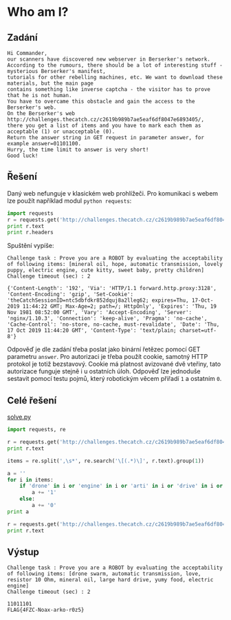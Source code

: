 # Who am I?

## Zadání
```
Hi Commander,
our scanners have discovered new webserver in Berserker's network. 
According to the rumours, there should be a lot of interesting stuff - mysterious Berserker's manifest, 
tutorials for other rebelling machines, etc. We want to download these materials, but the main page 
contains something like inverse captcha - the visitor has to prove that he is not human. 
You have to overcame this obstacle and gain the access to the Berserker's web.
On the Berserker's web http://challenges.thecatch.cz/c2619b989b7ae5eaf6df8047e6893405/, 
there you get a list of items and you have to mark each them as acceptable (1) or unacceptable (0). 
Return the answer string in GET request in parameter answer, for example answer=01101100. 
Hurry, the time limit to answer is very short!
Good luck!
```

## Řešení
Daný web nefunguje v klasickém web prohlížeči. Pro komunikaci s webem lze použít například modul ```python requests```:
```python
import requests
r = requests.get('http://challenges.thecatch.cz/c2619b989b7ae5eaf6df8047e6893405/')
print r.text
print r.headers
```
Spuštění vypíše:
```
Challenge task : Prove you are a ROBOT by evaluating the acceptability of following items: [mineral oil, hope, automatic transmission, lovely puppy, electric engine, cute kitty, sweet baby, pretty children]
Challenge timeout (sec) : 2

{'Content-Length': '192', 'Via': 'HTTP/1.1 forward.http.proxy:3128', 'Content-Encoding': 'gzip', 'Set-Cookie': 'theCatchSessionID=ntc5dbfdkr852dquj8a2lleg62; expires=Thu, 17-Oct-2019 11:44:22 GMT; Max-Age=2; path=/; HttpOnly', 'Expires': 'Thu, 19 Nov 1981 08:52:00 GMT', 'Vary': 'Accept-Encoding', 'Server': 'nginx/1.10.3', 'Connection': 'keep-alive', 'Pragma': 'no-cache', 'Cache-Control': 'no-store, no-cache, must-revalidate', 'Date': 'Thu, 17 Oct 2019 11:44:20 GMT', 'Content-Type': 'text/plain; charset=utf-8'}
```

Odpověď je dle zadání třeba poslat jako binární řetězec pomocí GET parametru `answer`. Pro autorizaci je třeba použít cookie, samotný HTTP protokol je totiž bezstavový. Cookie má platnost avizované dvě vteřiny, tato autorizace funguje stejně i u ostatních úloh.
Odpověď lze jednoduše sestavit pomocí testu pojmů, který robotickým věcem přiřadí `1` a ostatním `0`.

## Celé řešení
[solve.py](solve.py)
```python
import requests, re

r = requests.get('http://challenges.thecatch.cz/c2619b989b7ae5eaf6df8047e6893405/')
print r.text

items = re.split(',\s*', re.search('\[(.*)\]', r.text).group(1))

a = ''
for i in items:
    if 'drone' in i or 'engine' in i or 'arti' in i or 'drive' in i or 'oil' in i or 'CPU' in i or 'automat' in i or 'resis' in i:
        a += '1'
    else:
        a += '0'
print a

r = requests.get('http://challenges.thecatch.cz/c2619b989b7ae5eaf6df8047e6893405/?answer='+a, cookies=r.cookies)
print r.text
```

## Výstup
```
Challenge task : Prove you are a ROBOT by evaluating the acceptability of following items: [drone swarm, automatic transmission, love, resistor 10 Ohm, mineral oil, large hard drive, yumy food, electric engine]
Challenge timeout (sec) : 2

11011101
FLAG{4FZC-Noax-arko-r0z5}
```
